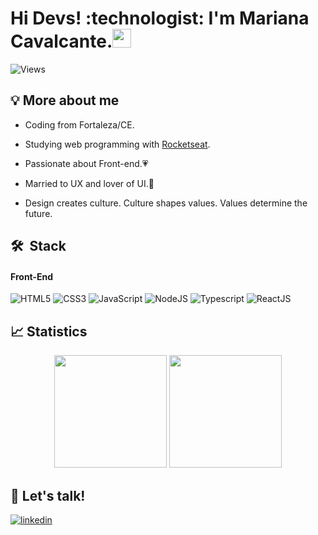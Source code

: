 <h1 align="left">Hi Devs! :technologist: I'm Mariana Cavalcante.<img src="https://media.giphy.com/media/hvRJCLFzcasrR4ia7z/giphy.gif" width="30px"></h1>

<p align="left"> <img src="https://komarev.com/ghpvc/?username=mariacavalcante&color=blueviolet" alt="Views" /> </p>

## 💡 More about me
 - Coding from Fortaleza/CE. 

 - Studying web programming with [Rocketseat](https://rocketseat.com.br/). 
 
 - Passionate about Front-end.💗 
 
 - Married to UX and lover of UI.💒 

 - Design creates culture. Culture shapes values. Values determine the future.

## 🛠 &nbsp;Stack

#### Front-End
![HTML5](https://img.shields.io/badge/html5-%23E34F26.svg?style=for-the-badge&logo=html5&logoColor=white)
![CSS3](https://img.shields.io/badge/css3-%231572B6.svg?style=for-the-badge&logo=css3&logoColor=white)
![JavaScript](https://img.shields.io/badge/javascript-%23323330.svg?style=for-the-badge&logo=javascript&logoColor=%23F7DF1E)
![NodeJS](https://img.shields.io/badge/Node.js-43853D?style=for-the-badge&logo=node.js&logoColor=white)
![Typescript](https://img.shields.io/badge/TypeScript-007ACC?style=for-the-badge&logo=typescript&logoColor=white)
![ReactJS](https://img.shields.io/badge/React-20232A?style=for-the-badge&logo=react&logoColor=61DAFB)

## :chart_with_upwards_trend: Statistics

<div align="center">
  <img height="180em" src="https://github-readme-stats.vercel.app/api/top-langs/?username=maricavalcante&layout=compact&theme=swift"/>
  <img height="180em" src="https://github-readme-stats.vercel.app/api?username=maricavalcante&show_icons=true&theme=swift"/>
</div>

## :speech_balloon: Let's talk!
<a href="https://www.linkedin.com/in/mariana-cavalcante-do-vale-6aa738223/" target="_blank">
  <img align="center" src="https://img.shields.io/badge/linkedin-%230077B5.svg?style=for-the-badge&logo=linkedin&logoColor=white" alt="linkedin"/>
</a>
